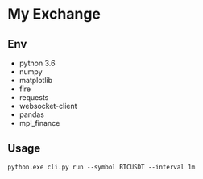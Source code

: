 # My Exchange

## Env
- python 3.6
- numpy
- matplotlib
- fire
- requests
- websocket-client
- pandas
- mpl_finance

## Usage
```
python.exe cli.py run --symbol BTCUSDT --interval 1m
```